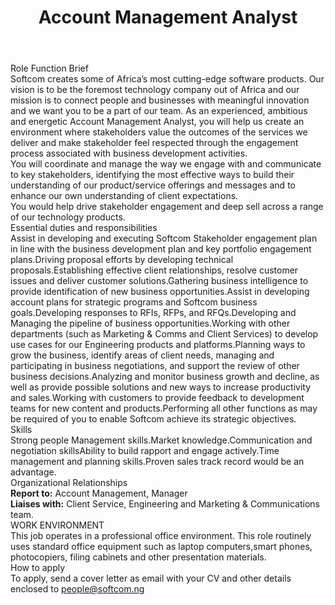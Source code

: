 ---
title:              Account Management Analyst
location:           Lagos, Nigeria
contract_type:      Full time  
subunit:            Account Management
featured_image:     /uploads/headers/openings-header.jpg
image_description:
body: |-
    ### Role Function Brief
    Softcom creates some of Africa’s most cutting-edge software products. Our vision is to be the foremost technology company out of Africa and our mission is to connect people and businesses with meaningful innovation and we want you to be a part of our team. As an experienced, ambitious and energetic Account Management Analyst, you will help us create an environment where stakeholders value the outcomes of the services we deliver and make stakeholder feel respected through the engagement process associated with business development activities.    
    You will coordinate and manage the way we engage with and communicate to key stakeholders, identifying the most effective ways to build their understanding of our product/service offerings and messages and to enhance our own understanding of client expectations.    
    You would help drive stakeholder engagement and deep sell across a range of our technology products.

    ### Essential duties and responsibilities
    - Assist in developing and executing Softcom Stakeholder engagement plan in line with the business development plan and key portfolio engagement plans.
    - Driving proposal efforts by developing technical proposals.
    - Establishing effective client relationships, resolve customer issues and deliver customer solutions.
    - Gathering business intelligence to provide identification of new business opportunities.
    - Assist in developing account plans for strategic programs and Softcom business goals.
    - Developing responses to RFIs, RFPs, and RFQs.
    - Developing and Managing the pipeline of business opportunities.
    - Working with other departments (such as Marketing & Comms and Client Services) to develop use cases for our Engineering products and platforms.
    - Planning ways to grow the business, identify areas of client needs, managing and participating in business negotiations, and support the review of other business decisions.
    - Analyzing and monitor business growth and decline, as well as provide possible solutions and new ways to increase productivity and sales.
    - Working with customers to provide feedback to development teams for new content and products.
    - Performing all other functions as may be required of you to enable Softcom achieve its strategic objectives.

    ### Skills
    - Strong people Management skills.
    - Market knowledge.
    - Communication and negotiation skills
    - Ability to build rapport and engage actively.
    - Time management and planning skills.
    - Proven sales track record would be an advantage.

    ### Organizational Relationships
    **Report to:** Account Management, Manager    
    **Liaises with:** Client Service, Engineering and Marketing & Communications team.

    ### WORK ENVIRONMENT
    This job operates in a professional office environment. This role routinely uses standard office equipment such as laptop computers,smart phones, photocopiers, filing cabinets and other presentation materials.

    ### How to apply
    To apply, send a cover letter as email with your CV and other details enclosed to [people@softcom.ng](mailto:people@softcom.ng)
---